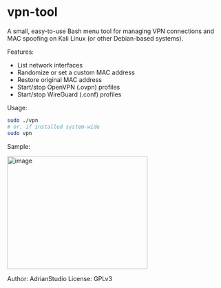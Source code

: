 # vpn-tool

A small, easy-to-use Bash menu tool for managing VPN connections and MAC spoofing on Kali Linux (or other Debian-based systems).

Features:
- List network interfaces
- Randomize or set a custom MAC address
- Restore original MAC address
- Start/stop OpenVPN (.ovpn) profiles
- Start/stop WireGuard (.conf) profiles

Usage:
```bash
sudo ./vpn
# or, if installed system-wide
sudo vpn
```
Sample:

<img width="326" height="262" alt="image" src="https://github.com/user-attachments/assets/3ec0c3b2-de9a-4df6-889b-eed399ff7022" />

Author: AdrianStudio
License: GPLv3
